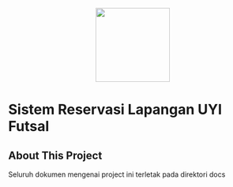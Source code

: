 <p align="center">
<img src="https://i.ibb.co/yVPhMDk/LOGO-UYI.png" width="150">

# Sistem Reservasi Lapangan UYI Futsal
## About This Project
Seluruh dokumen mengenai project ini terletak pada direktori docs
